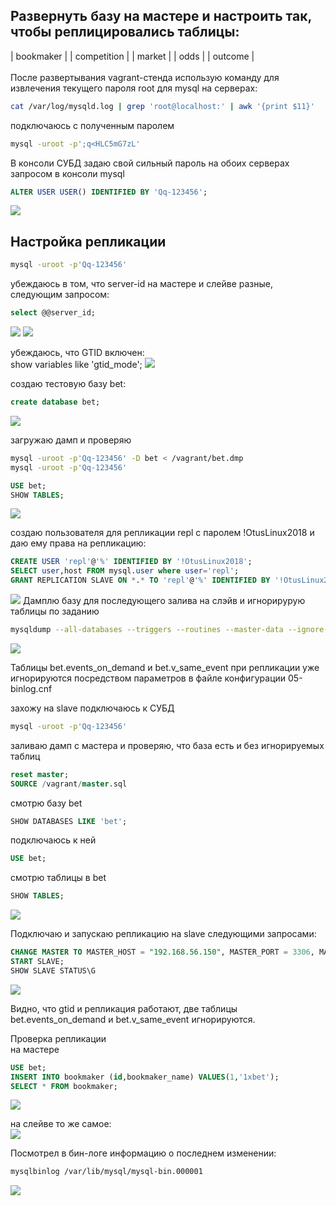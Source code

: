 <h2>Развернуть базу на мастере и настроить так, чтобы реплицировались таблицы:</h2>
| bookmaker |
| competition |
| market |
| odds |
| outcome |
<br>
<br>
После развертывания vagrant-стенда использую команду для извлечения текущего пароля root для mysql на серверах:<br>

```bash
cat /var/log/mysqld.log | grep 'root@localhost:' | awk '{print $11}'
```

подключаюсь с полученным паролем

```bash
mysql -uroot -p';q<HLC5mG7zL'
```

В консоли СУБД задаю свой сильный пароль на обоих серверах запросом в консоли mysql

```sql
ALTER USER USER() IDENTIFIED BY 'Qq-123456';
```

<img src="./screenshots/password.png"></img>

<h2>Настройка репликации</h2>

```bash
mysql -uroot -p'Qq-123456'
```

убеждаюсь в том, что server-id на мастере и слейве разные, следующим запросом:

```sql
select @@server_id;
```

<img src="./screenshots/server_id_master.png"></img>
<img src="./screenshots/server_id_slave.png"></img>


убеждаюсь, что GTID включен:<br>
show variables like 'gtid_mode';
<img src="./screenshots/gtid_mode_on.png"></img>

создаю тестовую базу bet:<br>

```sql
create database bet;
```

<img src="./screenshots/create_db.png"></img>

загружаю дамп и проверяю<br>
```bash
mysql -uroot -p'Qq-123456' -D bet < /vagrant/bet.dmp
mysql -uroot -p'Qq-123456'
```

```sql
USE bet;
SHOW TABLES;
```

<img src="./screenshots/dump.png"></img>

создаю пользователя для репликации repl с паролем !OtusLinux2018 и даю ему права на репликацию:<br>

```sql
CREATE USER 'repl'@'%' IDENTIFIED BY '!OtusLinux2018';
SELECT user,host FROM mysql.user where user='repl';
GRANT REPLICATION SLAVE ON *.* TO 'repl'@'%' IDENTIFIED BY '!OtusLinux2018';
``` 
<img src="./screenshots/create_repl_user.png"></img>
Дамплю базу для последующего залива на слэйв и игнорирурую таблицы по заданию<br>

```bash
mysqldump --all-databases --triggers --routines --master-data --ignore-table=bet.events_on_demand --ignore-table=bet.v_same_event -uroot -p'Qq-123456' > /vagrant/master.sql
```

<img src="./screenshots/create_dump_on_master.png"></img>

Таблицы bet.events_on_demand и bet.v_same_event при репликации уже игнорируются посредством параметров в файле конфигурации 05-binlog.cnf<br>

захожу на slave подключаюсь к СУБД<br>

```bash
mysql -uroot -p'Qq-123456'
```

заливаю дамп с мастера и проверяю, что база есть и без игнорируемых таблиц<br>

```sql
reset master;
SOURCE /vagrant/master.sql
```
смотрю базу bet

```sql
SHOW DATABASES LIKE 'bet';
```
подключаюсь к ней

```sql
USE bet;
```

смотрю таблицы в bet

```sql
SHOW TABLES;
```

<img src="./screenshots/show_tables_slave.png"></img>

Подключаю и запускаю репликацию на slave следующими запросами:<br>

```sql
CHANGE MASTER TO MASTER_HOST = "192.168.56.150", MASTER_PORT = 3306, MASTER_USER = "repl", MASTER_PASSWORD = "!OtusLinux2018", MASTER_AUTO_POSITION = 1;
START SLAVE;
SHOW SLAVE STATUS\G
```

<img src="./screenshots/start_slave1.png"></img>

Видно, что gtid и репликация работают, две таблицы bet.events_on_demand и bet.v_same_event игнорируются.<br>

Проверка репликации<br>
на мастере<br>

```sql
USE bet;
INSERT INTO bookmaker (id,bookmaker_name) VALUES(1,'1xbet');
SELECT * FROM bookmaker;
```

<img src="./screenshots/repl_check.png"></img>

на слейве то же самое:<br>
<img src="./screenshots/repl_check.png"></img>

Посмотрел в бин-логе информацию о последнем изменении:<br>

```bash
mysqlbinlog /var/lib/mysql/mysql-bin.000001
```

<img src="./screenshots/binlog.png"></img>